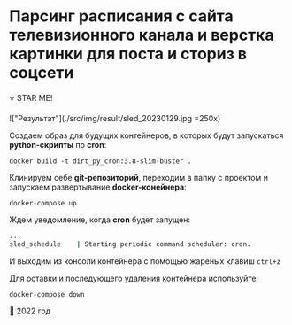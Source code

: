 # Парсинг расписания с сайта телевизионного канала и верстка картинки для поста и сториз в соцсети

:star: STAR ME!

!["Результат"](./src/img/result/sled_20230129.jpg =250x)

Создаем образ для будущих контейнеров, в которых будут запускаться **python-скрипты** по **cron**:

`docker build -t dirt_py_cron:3.8-slim-buster .`

Клинируем себе **git-репозиторий**, переходим в папку с проектом и запускаем развертывание **docker-конейнера**: 

`docker-compose up`

Ждем уведомление, когда **cron** будет запущен:

```sh
...
sled_schedule    | Starting periodic command scheduler: cron.
```

И выходим из консоли контейнера с помощью жареных клавиш `ctrl+z`

Для оставки и последующего удаления контейнера используйте:

`docker-compose down`


:calendar: 2022 год